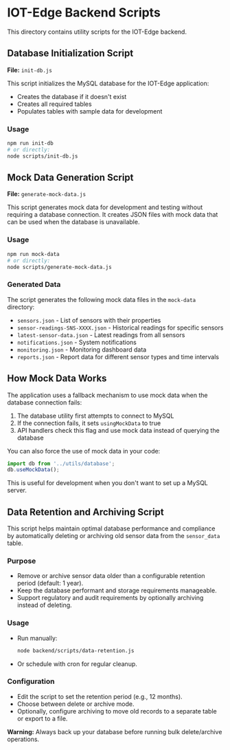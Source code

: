 # IOT-Edge Backend Scripts

This directory contains utility scripts for the IOT-Edge backend.

## Database Initialization Script

**File:** `init-db.js`

This script initializes the MySQL database for the IOT-Edge application:

- Creates the database if it doesn't exist
- Creates all required tables
- Populates tables with sample data for development

### Usage

```bash
npm run init-db
# or directly:
node scripts/init-db.js
```

## Mock Data Generation Script

**File:** `generate-mock-data.js`

This script generates mock data for development and testing without requiring a database connection. It creates JSON files with mock data that can be used when the database is unavailable.

### Usage

```bash
npm run mock-data
# or directly:
node scripts/generate-mock-data.js
```

### Generated Data

The script generates the following mock data files in the `mock-data` directory:

- `sensors.json` - List of sensors with their properties
- `sensor-readings-SNS-XXXX.json` - Historical readings for specific sensors
- `latest-sensor-data.json` - Latest readings from all sensors
- `notifications.json` - System notifications
- `monitoring.json` - Monitoring dashboard data
- `reports.json` - Report data for different sensor types and time intervals

## How Mock Data Works

The application uses a fallback mechanism to use mock data when the database connection fails:

1. The database utility first attempts to connect to MySQL
2. If the connection fails, it sets `usingMockData` to true
3. API handlers check this flag and use mock data instead of querying the database

You can also force the use of mock data in your code:

```javascript
import db from '../utils/database';
db.useMockData();
```

This is useful for development when you don't want to set up a MySQL server.

## Data Retention and Archiving Script

This script helps maintain optimal database performance and compliance by automatically deleting or archiving old sensor data from the `sensor_data` table.

### Purpose
- Remove or archive sensor data older than a configurable retention period (default: 1 year).
- Keep the database performant and storage requirements manageable.
- Support regulatory and audit requirements by optionally archiving instead of deleting.

### Usage
- Run manually:
  ```bash
  node backend/scripts/data-retention.js
  ```
- Or schedule with cron for regular cleanup.

### Configuration
- Edit the script to set the retention period (e.g., 12 months).
- Choose between delete or archive mode.
- Optionally, configure archiving to move old records to a separate table or export to a file.

**Warning:** Always back up your database before running bulk delete/archive operations. 